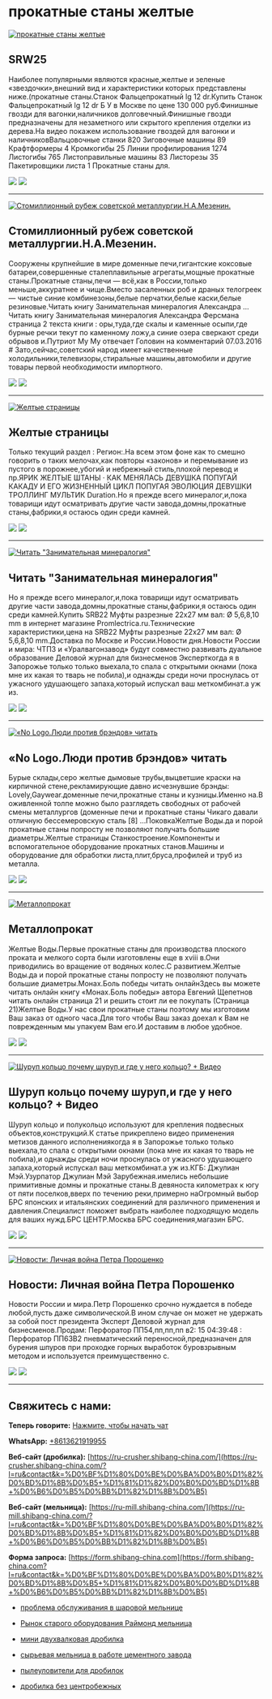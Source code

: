 # прокатные станы желтые

<a href="https://swt.shibang-china.com/?l=ru&img&k=%D0%BF%D1%80%D0%BE%D0%BA%D0%B0%D1%82%D0%BD%D1%8B%D0%B5+%D1%81%D1%82%D0%B0%D0%BD%D1%8B+%D0%B6%D0%B5%D0%BB%D1%82%D1%8B%D0%B5" target="_blank">![прокатные станы желтые](http://static.shibang-china.com/all-800x300/947.jpg)</a>

## SRW25
Наиболее популярными являются красные,желтые и зеленые &#171;звездочки&#187;,внешний вид и характеристики которых представлены ниже.(прокатные станы.Станок Фальцепрокатный lg 12 dr.Купить Станок Фальцепрокатный lg 12 dr Б У в Москве по цене 130 000 руб.Финишные гвозди для вагонки,наличников долговечный.Финишные гвозди предназначены для незаметного или скрытого крепления отделки из дерева.На видео покажем использование гвоздей для вагонки и наличниковВальцовочные станки 820 Зиговочные машины 89 Крафтформеры 4 Кромкогибы 25 Линии профилирования 1274 Листогибы 765 Листоправильные машины 83 Листорезы 35 Пакетировщики листа 1 Прокатные станы для.


<a href="https://whatsapp.shibangsoft.com/WhatsApp.php" target="_blank" title="WhatsApp">![](http://static.shibang-china.com/icon/whatsapp.png)</a> <a href="https://swt.shibang-china.com/?l=ru&icon&k=%D0%BF%D1%80%D0%BE%D0%BA%D0%B0%D1%82%D0%BD%D1%8B%D0%B5+%D1%81%D1%82%D0%B0%D0%BD%D1%8B+%D0%B6%D0%B5%D0%BB%D1%82%D1%8B%D0%B5" target="_blank">![](http://static.shibang-china.com/icon/chat-ru.png)</a>

---

<a href="https://swt.shibang-china.com/?l=ru&img&k=%D0%BF%D1%80%D0%BE%D0%BA%D0%B0%D1%82%D0%BD%D1%8B%D0%B5+%D1%81%D1%82%D0%B0%D0%BD%D1%8B+%D0%B6%D0%B5%D0%BB%D1%82%D1%8B%D0%B5" target="_blank">![Стомиллионный рубеж советской металлургии.Н.А.Мезенин.](http://static.shibang-china.com/all-800x300/807.jpg)</a>

## Стомиллионный рубеж советской металлургии.Н.А.Мезенин.
Сооружены крупнейшие в мире доменные печи,гигантские коксовые батареи,совершенные сталеплавильные агрегаты,мощные прокатные станы.Прокатные станы,печи — всё,как в России,только меньше,аккуратнее и чище.Вместо засаленных роб и драных телогреек — чистые синие комбинезоны,белые перчатки,белые каски,белые резиновые.Читать книгу Занимательная минералогия Александра …Читать книгу Занимательная минералогия Александра Ферсмана страница 2 текста книги : оры,туда,где скалы и каменные осыпи,где бурные речки текут по каменному ложу,а синие озера сверкают среди обрывов и.Путриот Му Му отвечает Головин на комментарий 07.03.2016 # Зато,сейчас,советский народ имеет качественные холодильники,телевизоры,стиральные машины,автомобили и другие товары первой необходимости импортного.


<a href="https://whatsapp.shibangsoft.com/WhatsApp.php" target="_blank" title="WhatsApp">![](http://static.shibang-china.com/icon/whatsapp.png)</a> <a href="https://swt.shibang-china.com/?l=ru&icon&k=%D0%BF%D1%80%D0%BE%D0%BA%D0%B0%D1%82%D0%BD%D1%8B%D0%B5+%D1%81%D1%82%D0%B0%D0%BD%D1%8B+%D0%B6%D0%B5%D0%BB%D1%82%D1%8B%D0%B5" target="_blank">![](http://static.shibang-china.com/icon/chat-ru.png)</a>

---

<a href="https://swt.shibang-china.com/?l=ru&img&k=%D0%BF%D1%80%D0%BE%D0%BA%D0%B0%D1%82%D0%BD%D1%8B%D0%B5+%D1%81%D1%82%D0%B0%D0%BD%D1%8B+%D0%B6%D0%B5%D0%BB%D1%82%D1%8B%D0%B5" target="_blank">![Желтые страницы](http://static.shibang-china.com/all-800x300/1394.jpg)</a>

## Желтые страницы
Только текущий раздел : Регион:.На всем этом фоне как то смешно говорить о таких мелочах,как повторы &#171;законов&#187; и перемывание из пустого в порожнее,убогий и небрежный стиль,плохой перевод и пр.ЯРИК ЖЕЛТЫЕ ШТАНЫ&nbsp;&#0183;&#32;КАК МЕНЯЛАСЬ ДЕВУШКА ПОПУГАЙ КАКАДУ И ЕГО ЖИЗНЕННЫЙ ЦИКЛ ПОПУГАЯ ЭВОЛЮЦИЯ ДЕВУШКИ ТРОЛЛИНГ МУЛЬТИК Duration.Но я прежде всего минералог,и,пока товарищи идут осматривать другие части завода,домны,прокатные станы,фабрики,я остаюсь один среди камней.


<a href="https://whatsapp.shibangsoft.com/WhatsApp.php" target="_blank" title="WhatsApp">![](http://static.shibang-china.com/icon/whatsapp.png)</a> <a href="https://swt.shibang-china.com/?l=ru&icon&k=%D0%BF%D1%80%D0%BE%D0%BA%D0%B0%D1%82%D0%BD%D1%8B%D0%B5+%D1%81%D1%82%D0%B0%D0%BD%D1%8B+%D0%B6%D0%B5%D0%BB%D1%82%D1%8B%D0%B5" target="_blank">![](http://static.shibang-china.com/icon/chat-ru.png)</a>

---

<a href="https://swt.shibang-china.com/?l=ru&img&k=%D0%BF%D1%80%D0%BE%D0%BA%D0%B0%D1%82%D0%BD%D1%8B%D0%B5+%D1%81%D1%82%D0%B0%D0%BD%D1%8B+%D0%B6%D0%B5%D0%BB%D1%82%D1%8B%D0%B5" target="_blank">![Читать &quot;Занимательная минералогия&quot;](http://static.shibang-china.com/all-800x300/1246.jpg)</a>

## Читать &quot;Занимательная минералогия&quot;
Но я прежде всего минералог,и,пока товарищи идут осматривать другие части завода,домны,прокатные станы,фабрики,я остаюсь один среди камней.Купить SRB22 Муфты разрезные 22х27 мм вал: &#216; 5,6,8,10 mm в интернет магазине Promlectrica.ru.Технические характеристики,цена на SRB22 Муфты разрезные 22х27 мм вал: &#216; 5,6,8,10 mm.Доставка по Москве и России.Новости дня.Новости России и мира: ЧТПЗ и &#171;Уралвагонзавод&#187; будут совместно развивать дуальное образование Деловой журнал для бизнесменов Эксперткогда я в Запорожье только только выехала,то спала с открытыми окнами (пока мне их какая то тварь не побила),и однажды среди ночи проснулась от ужасного удушающего запаха,который испускал ваш меткомбинат.а уж из.


<a href="https://whatsapp.shibangsoft.com/WhatsApp.php" target="_blank" title="WhatsApp">![](http://static.shibang-china.com/icon/whatsapp.png)</a> <a href="https://swt.shibang-china.com/?l=ru&icon&k=%D0%BF%D1%80%D0%BE%D0%BA%D0%B0%D1%82%D0%BD%D1%8B%D0%B5+%D1%81%D1%82%D0%B0%D0%BD%D1%8B+%D0%B6%D0%B5%D0%BB%D1%82%D1%8B%D0%B5" target="_blank">![](http://static.shibang-china.com/icon/chat-ru.png)</a>

---

<a href="https://swt.shibang-china.com/?l=ru&img&k=%D0%BF%D1%80%D0%BE%D0%BA%D0%B0%D1%82%D0%BD%D1%8B%D0%B5+%D1%81%D1%82%D0%B0%D0%BD%D1%8B+%D0%B6%D0%B5%D0%BB%D1%82%D1%8B%D0%B5" target="_blank">![&#171;No Logo.Люди против брэндов&#187; читать](http://static.shibang-china.com/all-800x300/379.jpg)</a>

## &#171;No Logo.Люди против брэндов&#187; читать
Бурые склады,серо желтые дымовые трубы,выцветшие краски на кирпичной стене,рекламирующие давно исчезнувшие брэнды: Lovely,Gaywear.доменные печи,прокатные станы и кузницы.Именно на.В оживленной толпе можно было разглядеть свободных от рабочей смены металлургов (доменные печи и прокатные станы Чикаго давали отличную бессемеровскую сталь [8] …ПоковкаЖелтые Воды.да и порой прокатные станы попросту не позволяют получать большие диаметры.Желтые страницы Станкостроение.Компоненты и вспомогательное оборудование прокатных станов.Машины и оборудование для обработки листа,плит,бруса,профилей и труб из металла.


<a href="https://whatsapp.shibangsoft.com/WhatsApp.php" target="_blank" title="WhatsApp">![](http://static.shibang-china.com/icon/whatsapp.png)</a> <a href="https://swt.shibang-china.com/?l=ru&icon&k=%D0%BF%D1%80%D0%BE%D0%BA%D0%B0%D1%82%D0%BD%D1%8B%D0%B5+%D1%81%D1%82%D0%B0%D0%BD%D1%8B+%D0%B6%D0%B5%D0%BB%D1%82%D1%8B%D0%B5" target="_blank">![](http://static.shibang-china.com/icon/chat-ru.png)</a>

---

<a href="https://swt.shibang-china.com/?l=ru&img&k=%D0%BF%D1%80%D0%BE%D0%BA%D0%B0%D1%82%D0%BD%D1%8B%D0%B5+%D1%81%D1%82%D0%B0%D0%BD%D1%8B+%D0%B6%D0%B5%D0%BB%D1%82%D1%8B%D0%B5" target="_blank">![Металлопрокат](http://static.shibang-china.com/all-800x300/624.jpg)</a>

## Металлопрокат
Желтые Воды.Первые прокатные станы для производства плоского проката и мелкого сорта были изготовлены еще в xviii в.Они приводились во вращение от водяных колес.С развитием.Желтые Воды.да и порой прокатные станы попросту не позволяют получать большие диаметры.Монах.Боль победы читать онлайнЗдесь вы можете читать онлайн книгу &#171;Монах.Боль победы&#187; автора Евгений Щепетнов читать онлайн страница 21 и решить стоит ли ее покупать (Страница 21)Желтые Воды.У нас свои прокатные станы поэтому мы изготовим Ваш заказ от одного часа.Для того чтобы Ваш заказ доехал к Вам не поврежденным мы упакуем Вам его.И доставим в любое удобное.


<a href="https://whatsapp.shibangsoft.com/WhatsApp.php" target="_blank" title="WhatsApp">![](http://static.shibang-china.com/icon/whatsapp.png)</a> <a href="https://swt.shibang-china.com/?l=ru&icon&k=%D0%BF%D1%80%D0%BE%D0%BA%D0%B0%D1%82%D0%BD%D1%8B%D0%B5+%D1%81%D1%82%D0%B0%D0%BD%D1%8B+%D0%B6%D0%B5%D0%BB%D1%82%D1%8B%D0%B5" target="_blank">![](http://static.shibang-china.com/icon/chat-ru.png)</a>

---

<a href="https://swt.shibang-china.com/?l=ru&img&k=%D0%BF%D1%80%D0%BE%D0%BA%D0%B0%D1%82%D0%BD%D1%8B%D0%B5+%D1%81%D1%82%D0%B0%D0%BD%D1%8B+%D0%B6%D0%B5%D0%BB%D1%82%D1%8B%D0%B5" target="_blank">![Шуруп кольцо почему шуруп,и где у него кольцо? + Видео](http://static.shibang-china.com/all-800x300/14.jpg)</a>

## Шуруп кольцо почему шуруп,и где у него кольцо? + Видео
Шуруп кольцо и полукольцо используют для крепления подвесных объектов,конструкций.К статье прикреплено видео применения метизов данного исполнениякогда я в Запорожье только только выехала,то спала с открытыми окнами (пока мне их какая то тварь не побила),и однажды среди ночи проснулась от ужасного удушающего запаха,который испускал ваш меткомбинат.а уж из.КГБ: Джулиан Мэй.Узурпатор Джулиан Мэй Зарубежная.имелись небольшие примитивные домны и прокатные станы.В девяноста километрах к югу от пяти поселков,вверх по течению реки,примерно наОгромный выбор БРС японских и итальянских соединений для различного применения и давления.Специалист поможет выбрать наиболее подходящую модель для ваших нужд.БРС ЦЕНТР.Москва БРС соединения,магазин БРС.


<a href="https://whatsapp.shibangsoft.com/WhatsApp.php" target="_blank" title="WhatsApp">![](http://static.shibang-china.com/icon/whatsapp.png)</a> <a href="https://swt.shibang-china.com/?l=ru&icon&k=%D0%BF%D1%80%D0%BE%D0%BA%D0%B0%D1%82%D0%BD%D1%8B%D0%B5+%D1%81%D1%82%D0%B0%D0%BD%D1%8B+%D0%B6%D0%B5%D0%BB%D1%82%D1%8B%D0%B5" target="_blank">![](http://static.shibang-china.com/icon/chat-ru.png)</a>

---

<a href="https://swt.shibang-china.com/?l=ru&img&k=%D0%BF%D1%80%D0%BE%D0%BA%D0%B0%D1%82%D0%BD%D1%8B%D0%B5+%D1%81%D1%82%D0%B0%D0%BD%D1%8B+%D0%B6%D0%B5%D0%BB%D1%82%D1%8B%D0%B5" target="_blank">![Новости: Личная война Петра Порошенко](http://static.shibang-china.com/all-800x300/312.jpg)</a>

## Новости: Личная война Петра Порошенко
Новости России и мира.Петр Порошенко срочно нуждается в победе любой,пусть даже символической.В ином случае он может не удержать за собой пост президента Эксперт Деловой журнал для бизнесменов.Продам: Перфоратор ПП54,пп,пп,пп в2: 15 04:39:48 : Перфоратор ПП63В2 пневматический переносной,предназначен для бурения шпуров при проходке горных выработок буровзрывным методом и используется преимущественно с.

<a href="https://whatsapp.shibangsoft.com/WhatsApp.php" target="_blank" title="WhatsApp">![](http://static.shibang-china.com/icon/whatsapp.png)</a> <a href="https://swt.shibang-china.com/?l=ru&icon&k=%D0%BF%D1%80%D0%BE%D0%BA%D0%B0%D1%82%D0%BD%D1%8B%D0%B5+%D1%81%D1%82%D0%B0%D0%BD%D1%8B+%D0%B6%D0%B5%D0%BB%D1%82%D1%8B%D0%B5" target="_blank">![](http://static.shibang-china.com/icon/chat-ru.png)</a>

---
## Свяжитесь с нами:

**Теперь говорите:** [Нажмите, чтобы начать чат](https://swt.shibang-china.com?l=ru&contact&k=%D0%BF%D1%80%D0%BE%D0%BA%D0%B0%D1%82%D0%BD%D1%8B%D0%B5+%D1%81%D1%82%D0%B0%D0%BD%D1%8B+%D0%B6%D0%B5%D0%BB%D1%82%D1%8B%D0%B5)

**WhatsApp:**  [+8613621919955](https://whatsapp.shibangsoft.com/WhatsApp.php)

**Веб-сайт (дробилка):** [https://ru-crusher.shibang-china.com/](https://ru-crusher.shibang-china.com/?l=ru&contact&k=%D0%BF%D1%80%D0%BE%D0%BA%D0%B0%D1%82%D0%BD%D1%8B%D0%B5+%D1%81%D1%82%D0%B0%D0%BD%D1%8B+%D0%B6%D0%B5%D0%BB%D1%82%D1%8B%D0%B5)

**Веб-сайт (мельница):** [https://ru-mill.shibang-china.com/](https://ru-mill.shibang-china.com/?l=ru&contact&k=%D0%BF%D1%80%D0%BE%D0%BA%D0%B0%D1%82%D0%BD%D1%8B%D0%B5+%D1%81%D1%82%D0%B0%D0%BD%D1%8B+%D0%B6%D0%B5%D0%BB%D1%82%D1%8B%D0%B5)

**Форма запроса:** [https://form.shibang-china.com](https://form.shibang-china.com?l=ru&contact&k=%D0%BF%D1%80%D0%BE%D0%BA%D0%B0%D1%82%D0%BD%D1%8B%D0%B5+%D1%81%D1%82%D0%B0%D0%BD%D1%8B+%D0%B6%D0%B5%D0%BB%D1%82%D1%8B%D0%B5)

* [проблема обслуживания в шаровой мельнице](../124/%D0%BF%D1%80%D0%BE%D0%B1%D0%BB%D0%B5%D0%BC%D0%B0%20%D0%BE%D0%B1%D1%81%D0%BB%D1%83%D0%B6%D0%B8%D0%B2%D0%B0%D0%BD%D0%B8%D1%8F%20%D0%B2%20%D1%88%D0%B0%D1%80%D0%BE%D0%B2%D0%BE%D0%B9%20%D0%BC%D0%B5%D0%BB%D1%8C%D0%BD%D0%B8%D1%86%D0%B5.md)

* [Рынок старого оборудования Раймонд мельница](../121/%D0%A0%D1%8B%D0%BD%D0%BE%D0%BA%20%D1%81%D1%82%D0%B0%D1%80%D0%BE%D0%B3%D0%BE%20%D0%BE%D0%B1%D0%BE%D1%80%D1%83%D0%B4%D0%BE%D0%B2%D0%B0%D0%BD%D0%B8%D1%8F%20%D0%A0%D0%B0%D0%B9%D0%BC%D0%BE%D0%BD%D0%B4%20%D0%BC%D0%B5%D0%BB%D1%8C%D0%BD%D0%B8%D1%86%D0%B0.md)

* [мини двухвалковая дробилка](../125/%D0%BC%D0%B8%D0%BD%D0%B8%20%D0%B4%D0%B2%D1%83%D1%85%D0%B2%D0%B0%D0%BB%D0%BA%D0%BE%D0%B2%D0%B0%D1%8F%20%D0%B4%D1%80%D0%BE%D0%B1%D0%B8%D0%BB%D0%BA%D0%B0.md)

* [сырьевая мельница в работе цементного завода](../123/%D1%81%D1%8B%D1%80%D1%8C%D0%B5%D0%B2%D0%B0%D1%8F%20%D0%BC%D0%B5%D0%BB%D1%8C%D0%BD%D0%B8%D1%86%D0%B0%20%D0%B2%20%D1%80%D0%B0%D0%B1%D0%BE%D1%82%D0%B5%20%D1%86%D0%B5%D0%BC%D0%B5%D0%BD%D1%82%D0%BD%D0%BE%D0%B3%D0%BE%20%D0%B7%D0%B0%D0%B2%D0%BE%D0%B4%D0%B0.md)

* [пылеуловители для дробилок](../125/%D0%BF%D1%8B%D0%BB%D0%B5%D1%83%D0%BB%D0%BE%D0%B2%D0%B8%D1%82%D0%B5%D0%BB%D0%B8%20%D0%B4%D0%BB%D1%8F%20%D0%B4%D1%80%D0%BE%D0%B1%D0%B8%D0%BB%D0%BE%D0%BA.md)

* [дробилка без центробежных](../124/%D0%B4%D1%80%D0%BE%D0%B1%D0%B8%D0%BB%D0%BA%D0%B0%20%D0%B1%D0%B5%D0%B7%20%D1%86%D0%B5%D0%BD%D1%82%D1%80%D0%BE%D0%B1%D0%B5%D0%B6%D0%BD%D1%8B%D1%85.md)